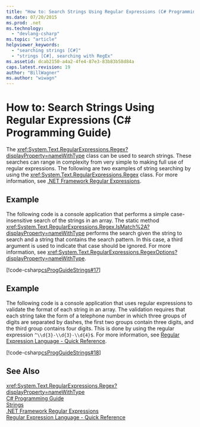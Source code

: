 ```yaml
---
title: "How to: Search Strings Using Regular Expressions (C# Programming Guide)"
ms.date: 07/20/2015
ms.prod: .net
ms.technology: 
  - "devlang-csharp"
ms.topic: "article"
helpviewer_keywords: 
  - "searching strings [C#]"
  - "strings [C#], searching with RegEx"
ms.assetid: dcab2150-a4a2-4fe4-87e3-83b83b58d84a
caps.latest.revision: 19
author: "BillWagner"
ms.author: "wiwagn"
---
```

# How to: Search Strings Using Regular Expressions (C# Programming Guide)
The <xref:System.Text.RegularExpressions.Regex?displayProperty=nameWithType> class can be used to search strings. These searches can range in complexity from very simple to making full use of regular expressions. The following are two examples of string searching by using the <xref:System.Text.RegularExpressions.Regex> class. For more information, see [.NET Framework Regular Expressions](https://msdn.microsoft.com/library/hs600312).  
  
## Example  
 The following code is a console application that performs a simple case-insensitive search of the strings in an array. The static method <xref:System.Text.RegularExpressions.Regex.IsMatch%2A?displayProperty=nameWithType> performs the search given the string to search and a string that contains the search pattern. In this case, a third argument is used to indicate that case should be ignored. For more information, see <xref:System.Text.RegularExpressions.RegexOptions?displayProperty=nameWithType>.  
  
 [!code-csharp[csProgGuideStrings#17](../../../csharp/programming-guide/strings/codesnippet/CSharp/how-to-search-strings-using-regular-expressions_1.cs)]  
  
## Example  
 The following code is a console application that uses regular expressions to validate the format of each string in an array. The validation requires that each string take the form of a telephone number in which three groups of digits are separated by dashes, the first two groups contain three digits, and the third group contains four digits. This is done by using the regular expression `^\\d{3}-\\d{3}-\\d{4}$`. For more information, see [Regular Expression Language - Quick Reference](http://msdn.microsoft.com/library/930653a6-95d2-4697-9d5a-52d11bb6fd4c).  
  
 [!code-csharp[csProgGuideStrings#18](../../../csharp/programming-guide/strings/codesnippet/CSharp/how-to-search-strings-using-regular-expressions_2.cs)]  
  
## See Also  
 <xref:System.Text.RegularExpressions.Regex?displayProperty=nameWithType>   
 [C# Programming Guide](../../../csharp/programming-guide/index.md)   
 [Strings](../../../csharp/programming-guide/strings/index.md)   
 [.NET Framework Regular Expressions](https://msdn.microsoft.com/library/hs600312)   
 [Regular Expression Language - Quick Reference](http://msdn.microsoft.com/library/930653a6-95d2-4697-9d5a-52d11bb6fd4c)
